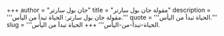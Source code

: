 +++
author = "جان بول سارتر"
title = "مقولة جان بول سارتر"
description = '''مقولة جان بول سارتر: الحياة تبدأ من اليأس.'''
quote = '''الحياة تبدأ من اليأس.'''
slug = '''الحياة-تبدأ-من-اليأس'''
+++
الحياة تبدأ من اليأس.
